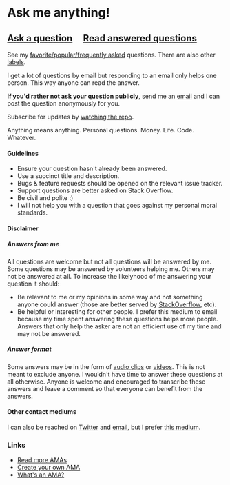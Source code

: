# Ask me anything!

## [Ask a question](https://github.com/faahmad/ama/issues/new) &nbsp;&nbsp;&nbsp; [Read answered questions](https://github.com/faahmad/ama/issues?q=is%3Aissue+is%3Aclosed)

See my [favorite/popular/frequently asked](https://github.com/faahmad/ama/issues?utf8=%E2%9C%93&q=label%3A%22favorite%2Fpopular%2Ffaqs%22%20) questions. There are also other [labels](https://github.com/faahmad/ama/labels).

I get a lot of questions by email but responding to an email only helps one person. This way anyone can read the answer.

**If you'd rather not ask your question publicly**, send me an [email](mailto:farazamiruddin@gmail.com) and I can post the question anonymously for you.

Subscribe for updates by [watching the repo](https://github.com/faahmad/ama/subscription).

Anything means anything. Personal questions. Money. Life. Code. Whatever.

#### Guidelines

- Ensure your question hasn't already been answered.
- Use a succinct title and description.
- Bugs & feature requests should be opened on the relevant issue tracker.
- Support questions are better asked on Stack Overflow.
- Be civil and polite :)
- I will not help you with a question that goes against my personal moral standards.

#### Disclaimer

##### Answers from me

All questions are welcome but not all questions will be answered by me. Some questions may be answered by volunteers helping me. Others may not be answered at all. To increase the likelyhood of me answering your question it should:

- Be relevant to me or my opinions in some way and not something anyone could answer (those are better served by [StackOverflow](https://stackoverflow.com/), etc).
- Be helpful or interesting for other people. I prefer this medium to email because my time spent answering these questions helps more people. Answers that only help the asker are not an efficient use of my time and may not be answered.

##### Answer format

Some answers may be in the form of [audio clips](https://github.com/faahmad/ama/issues?q=label%3Aaudio-answer) or [videos](https://github.com/faahmad/ama/issues?q=label%3Avideo-answer). This is not meant to exclude anyone. I wouldn't have time to answer these questions at all otherwise. Anyone is welcome and encouraged to transcribe these answers and leave a comment so that everyone can benefit from the answers.

#### Other contact mediums
I can also be reached on [Twitter](https://twitter.com/farazamiruddin) and [email](mailto:farazamiruddin@gmail.com), but I prefer [this medium](https://github.com/faahmad/ama/issues/new).

### Links

- [Read more AMAs](https://github.com/sindresorhus/amas)
- [Create your own AMA](../../fork)
- [What's an AMA?](https://en.wikipedia.org/wiki/Reddit#IAmA_and_AMA)
